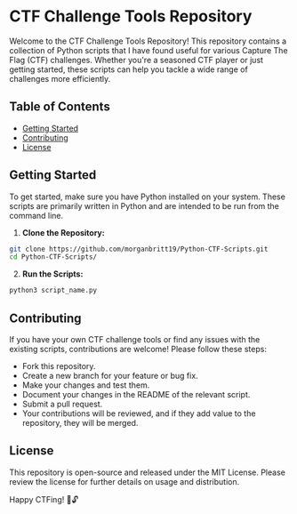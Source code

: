 # CTF Challenge Tools Repository

Welcome to the CTF Challenge Tools Repository! This repository contains a collection of Python scripts that I have found useful for various Capture The Flag (CTF) challenges. Whether you're a seasoned CTF player or just getting started, these scripts can help you tackle a wide range of challenges more efficiently.

## Table of Contents

- [Getting Started](#getting-started)
- [Contributing](#contributing)
- [License](#license)

## Getting Started

To get started, make sure you have Python installed on your system. These scripts are primarily written in Python and are intended to be run from the command line.

1. **Clone the Repository:**

```bash
git clone https://github.com/morganbritt19/Python-CTF-Scripts.git
cd Python-CTF-Scripts/
```

2. **Run the Scripts:**

  ```python
  python3 script_name.py
  ```

## Contributing
If you have your own CTF challenge tools or find any issues with the existing scripts, contributions are welcome! Please follow these steps:

- Fork this repository.
- Create a new branch for your feature or bug fix.
- Make your changes and test them.
- Document your changes in the README of the relevant script.
- Submit a pull request.
- Your contributions will be reviewed, and if they add value to the repository, they will be merged.

## License
This repository is open-source and released under the MIT License. Please review the license for further details on usage and distribution.

Happy CTFing! 🚩🔓
